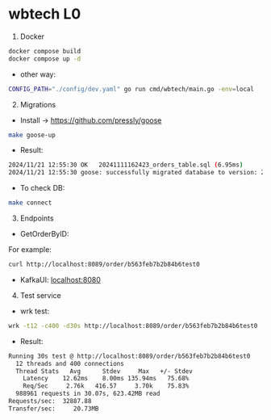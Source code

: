# wbtech L0

1) Docker
```sh
docker compose build
docker compose up -d
```

- other way:
```sh
CONFIG_PATH="./config/dev.yaml" go run cmd/wbtech/main.go -env=local
```
2) Migrations
- Install -> https://github.com/pressly/goose
```sh
make goose-up
```
- Result:
```sh
2024/11/21 12:55:30 OK   20241111162423_orders_table.sql (6.95ms)
2024/11/21 12:55:30 goose: successfully migrated database to version: 20241111162423
```

- To check DB:
```sh
make connect
```
3) Endpoints

- GetOrderByID:

For example: 
```sh
curl http://localhost:8089/order/b563feb7b2b84b6test0 
```

- KafkaUI: [localhost:8080](http://localhost:8080/)

4) Test service 
- wrk test:
```sh
wrk -t12 -c400 -d30s http://localhost:8089/order/b563feb7b2b84b6test0 
``` 

- Result:
```sh
Running 30s test @ http://localhost:8089/order/b563feb7b2b84b6test0
  12 threads and 400 connections
  Thread Stats   Avg      Stdev     Max   +/- Stdev
    Latency    12.62ms    8.00ms 135.94ms   75.68%
    Req/Sec     2.76k   416.57     3.70k    75.83%
  988961 requests in 30.07s, 623.42MB read
Requests/sec:  32887.88
Transfer/sec:     20.73MB
```
